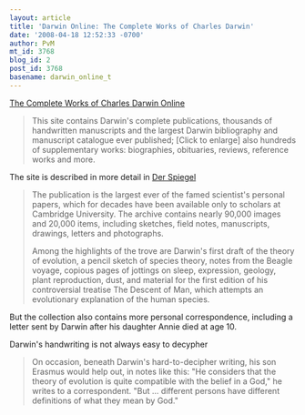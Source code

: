 ```yaml
---
layout: article
title: 'Darwin Online: The Complete Works of Charles Darwin'
date: '2008-04-18 12:52:33 -0700'
author: PvM
mt_id: 3768
blog_id: 2
post_id: 3768
basename: darwin_online_t
---
```

[The Complete Works of Charles Darwin Online](http://www.darwin-online.org.uk/)

> This site contains Darwin's complete publications, thousands of handwritten manuscripts and the largest Darwin bibliography and manuscript catalogue ever published; \[Click to enlarge\]  also hundreds of supplementary works: biographies, obituaries, reviews, reference works and more.

The site is described in more detail in [Der Spiegel](http://www.spiegel.de/international/zeitgeist/0,1518,547978,00.html)

>  The publication is the largest ever of the famed scientist's personal papers, which for decades have been available only to scholars at Cambridge University. The archive contains nearly 90,000 images and 20,000 items, including sketches, field notes, manuscripts, drawings, letters and photographs.
> 
> Among the highlights of the trove are Darwin's first draft of the theory of evolution, a pencil sketch of species theory, notes from the Beagle voyage, copious pages of jottings on sleep, expression, geology, plant reproduction, dust, and material for the first edition of his controversial treatise The Descent of Man, which attempts an evolutionary explanation of the human species. 

But the collection also contains more personal correspondence, including a letter sent by Darwin after his daughter Annie died at age 10.

Darwin's handwriting is not always easy to decypher

> On occasion, beneath Darwin's hard-to-decipher writing, his son Erasmus would help out, in notes like this: "He considers that the theory of evolution is quite compatible with the belief in a God," he writes to a correspondent. "But ... different persons have different definitions of what they mean by God."
